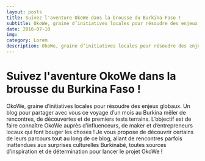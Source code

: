 ```yaml
---
layout: posts
title: Suivez l'aventure OkoWe dans la brousse du Burkina Faso !
subtitle: OkoWe, graine d’initiatives locales pour résoudre des enjeux globaux.
date: 2016-07-10
img: 
category: Lorem
description: OkoWe, graine d’initiatives locales pour résoudre des enjeux globaux.
---
```


# Suivez l'aventure OkoWe dans la brousse du Burkina Faso !

OkoWe, graine d’initiatives locales pour résoudre des enjeux globaux.
Un blog pour partager avec vous ce voyage d’un mois au Burkina mêler de rencontres, de découvertes et de premiers tests terrains. L’objectif est de faire connaître OkoWe auprès d’influenceurs, de maker et d’entrepreneurs locaux qui font bouger les choses !
Je vous propose de découvrir certains de leurs parcours tout au long de ce blog, allant de rencontres parfois inattendues aux surprises culturelles Burkinabé, toutes sources d’inspiration et de détermination pour lancer le projet OkoWe !
